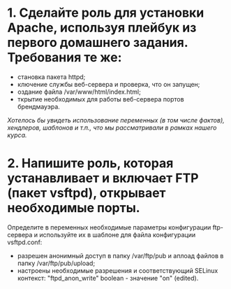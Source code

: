 # 1. Сделайте роль для установки Apache, используя плейбук из первого домашнего задания. Требования те же:
- становка пакета httpd;
- ключение службы веб-сервера и проверка, что он запущен;
- оздание файла /var/www/html/index.html;
- ткрытие необходимых для работы веб-сервера портов брендмауэра.

*Хотeлось бы увидеть использование переменных (в том числе фактов), хендлеров, шаблонов и т.п., что мы рассматривали в рамках нашего курса.*

# 2. Напишите роль, которая устанавливает и включает FTP (пакет vsftpd), открывает необходимые порты.  
Определите в переменных необходимые параметры конфигурации ftp-сервера и используйте их в шаблоне для файла конфигурации vsftpd.conf:
- разрешен анонимный доступ в папку /var/ftp/pub и аплоад файлов в папку /var/ftp/pub/upload;
- настроены необходимые разрешения и соответствующий SELinux контекст: "ftpd_anon_write" boolean - значение "on" (edited).

